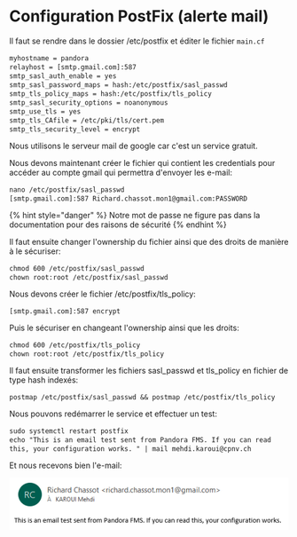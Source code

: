 # Configuration PostFix \(alerte mail\)

Il faut se rendre dans le dossier /etc/postfix et éditer le fichier `main.cf`

```text
myhostname = pandora
relayhost = [smtp.gmail.com]:587
smtp_sasl_auth_enable = yes
smtp_sasl_password_maps = hash:/etc/postfix/sasl_passwd
smtp_tls_policy_maps = hash:/etc/postfix/tls_policy
smtp_sasl_security_options = noanonymous
smtp_use_tls = yes
smtp_tls_CAfile = /etc/pki/tls/cert.pem
smtp_tls_security_level = encrypt
```

Nous utilisons le serveur mail de google car c'est un service gratuit.

Nous devons maintenant créer le fichier qui contient les credentials pour accéder au compte gmail qui permettra d'envoyer les e-mail:

```text
nano /etc/postfix/sasl_passwd
[smtp.gmail.com]:587 Richard.chassot.mon1@gmail.com:PASSWORD
```

{% hint style="danger" %}
Notre mot de passe ne figure pas dans la documentation pour des raisons de sécurité
{% endhint %}

Il faut ensuite changer l'ownership du fichier ainsi que des droits de manière à le sécuriser:

```text
chmod 600 /etc/postfix/sasl_passwd
chown root:root /etc/postfix/sasl_passwd
```

Nous devons créer le fichier /etc/postfix/tls\_policy:

```text
[smtp.gmail.com]:587 encrypt
```

Puis le sécuriser en changeant l'ownership ainsi que les droits:

```text
chmod 600 /etc/postfix/tls_policy
chown root:root /etc/postfix/tls_policy
```

Il faut ensuite transformer les fichiers sasl\_passwd et tls\_policy en fichier de type hash indexés:

```text
postmap /etc/postfix/sasl_passwd && postmap /etc/postfix/tls_policy
```

Nous pouvons redémarrer le service et effectuer un test:

```text
sudo systemctl restart postfix
echo "This is an email test sent from Pandora FMS. If you can read this, your configuration works. " | mail mehdi.karoui@cpnv.ch

```

Et nous recevons bien l'e-mail:

![](../.gitbook/assets/image.png)

